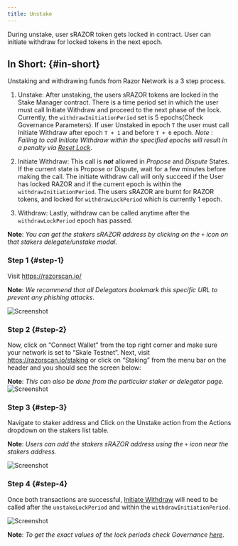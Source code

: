 ```yaml
---
title: Unstake
---
```


During unstake, user sRAZOR token gets locked in contract. User can initiate withdraw for locked tokens in the next epoch.

## In Short: {#in-short}

Unstaking and withdrawing funds from Razor Network is a 3 step process.

1.  Unstake:
    After unstaking, the users sRAZOR tokens are locked in the Stake Manager contract. There is a time period set in which the user must call Initiate Withdraw and proceed to the next phase of the lock. Currently, the `withdrawInitiationPeriod` set is 5 epochs(Check Governance Parameters). If user Unstaked in epoch `T` the user must call Initiate Withdraw after epoch `T + 1` and before `T + 6` epoch.
    _Note_ : _Failing to call Initiate Withdraw within the specified epochs will result in a penalty via <ins>Reset Lock</ins>_.

2.  Initiate Withdraw:
    This call is _**not**_ allowed in _Propose_ and _Dispute_ States. If the current state is Propose or Dispute, wait for a few minutes before making the call. The initiate withdraw call will only succeed if the User has locked RAZOR and if the current epoch is within the `withdrawInitiationPeriod`. The users sRAZOR are burnt for RAZOR tokens, and locked for `withdrawLockPeriod` which is currently 1 epoch.
3.  Withdraw:
    Lastly, withdraw can be called anytime after the `withdrawLockPeriod` epoch has passed.

**Note**: _You can get the stakers sRAZOR address by clicking on the `+` icon on that stakers delegate/unstake modal._

### Step 1 {#step-1}

Visit <https://razorscan.io/>

**Note**: _We recommend that all Delegators bookmark this specific URL to prevent any phishing attacks_.

![Screenshot](/img/unstake/unstake_step1.png)

### Step 2 {#step-2}

Now, click on “Connect Wallet” from the top right corner and make sure your network is set to “Skale Testnet”. Next, visit https://razorscan.io/staking or click on “Staking” from the menu bar on the header and you should see the screen below:

**Note**: _This can also be done from the particular staker or delegator page._
![Screenshot](/img/unstake/unstake_step2.png)

<!-- ### Step 3 {#step-3}

Navigate to your address by clicking on it on the top right corner of the screen. Click on the `Unstake` action from the Actions dropdown on the Delegated Table.
_Note: This can also be done on [https://razorscan.io/staking](https://razorscan.io/staking) or the particular stakers page._

![Screenshot](/img/9.png) -->

### Step 3 {#step-3}

Navigate to staker address and Click on the Unstake action from the Actions dropdown on the stakers list table.

**Note**: _Users can add the stakers sRAZOR address using the `+` icon near the stakers address._

![Screenshot](/img/unstake/unstake_step3.png)

### Step 4 {#step-4}

Once both transactions are successful, [Initiate Withdraw](/docs/delegation/initiate-withdraw) will need to be called after the `unstakeLockPeriod` and within the `withdrawInitiationPeriod`.

![Screenshot](/img/unstake/unstake_step4.png)

**Note**: _To get the exact values of the lock periods check Governance [here](https://razorscan.io/governance/values)_.
